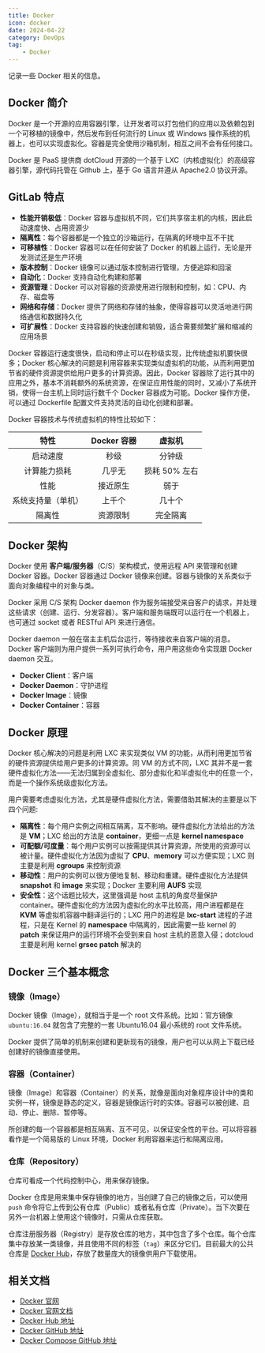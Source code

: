 ```yaml
---
title: Docker
icon: docker
date: 2024-04-22
category: DevOps
tag:
    - Docker
---
```


记录一些 Docker 相关的信息。

<!-- more -->

## Docker 简介

Docker 是一个开源的应用容器引擎，让开发者可以打包他们的应用以及依赖包到一个可移植的镜像中，然后发布到任何流行的 Linux 或 Windows 操作系统的机器上，也可以实现虚拟化。容器是完全使用沙箱机制，相互之间不会有任何接口。

Docker 是 PaaS 提供商 dotCloud 开源的一个基于 LXC（内核虚拟化）的高级容器引擎，源代码托管在 Github 上，基于 Go 语言并遵从 Apache2.0 协议开源。

## GitLab 特点

- **性能开销极低**：Docker 容器与虚拟机不同，它们共享宿主机的内核，因此启动速度快、占用资源少
- **隔离性**：每个容器都是一个独立的沙箱运行，在隔离的环境中互不干扰
- **可移植性**：Docker 容器可以在任何安装了 Docker 的机器上运行，无论是开发测试还是生产环境
- **版本控制**：Docker 镜像可以通过版本控制进行管理，方便追踪和回滚
- **自动化**：Docker 支持自动化构建和部署
- **资源管理**：Docker 可以对容器的资源使用进行限制和控制，如：CPU、内存、磁盘等
- **网络和存储**：Docker 提供了网络和存储的抽象，使得容器可以灵活地进行网络通信和数据持久化
- **可扩展性**：Docker 支持容器的快速创建和销毁，适合需要频繁扩展和缩减的应用场景

Docker 容器运行速度很快，启动和停止可以在秒级实现，比传统虚拟机要快很多；Docker 核心解决的问题是利用容器来实现类似虚拟机的功能，从而利用更加节省的硬件资源提供给用户更多的计算资源。因此，Docker 容器除了运行其中的应用之外，基本不消耗额外的系统资源，在保证应用性能的同时，又减小了系统开销，使得一台主机上同时运行数千个 Docker 容器成为可能。Docker 操作方便，可以通过 Dockerfile 配置文件支持灵活的自动化创建和部署。

Docker 容器技术与传统虚拟机的特性比较如下：

|  特性  |  Docker 容器  |  虚拟机  |
| :----: | :----: | :----: |
|  启动速度  |  秒级  |  分钟级  |
|  计算能力损耗  |  几乎无  |  损耗 50% 左右  |
|  性能  |  接近原生   |  弱于  |
|  系统支持量（单机）  |  上千个  |  几十个  |
|  隔离性  |  资源限制   |  完全隔离  |

## Docker 架构

Docker 使用 **客户端/服务器**（C/S）架构模式，使用远程 API 来管理和创建 Docker 容器。Docker 容器通过 Docker 镜像来创建。容器与镜像的关系类似于面向对象编程中的对象与类。

Docker 采用 C/S 架构 Docker daemon 作为服务端接受来自客户的请求，并处理这些请求（创建、运行、分发容器）。客户端和服务端既可以运行在一个机器上，也可通过 socket 或者 RESTful API 来进行通信。

Docker daemon 一般在宿主主机后台运行，等待接收来自客户端的消息。Docker 客户端则为用户提供一系列可执行命令，用户用这些命令实现跟 Docker daemon 交互。

- **Docker Client**：客户端
- **Docker Daemon**：守护进程
- **Docker Image**：镜像
- **Docker Container**：容器

## Docker 原理

Docker 核心解决的问题是利用 LXC 来实现类似 VM 的功能，从而利用更加节省的硬件资源提供给用户更多的计算资源。同 VM 的方式不同，LXC 其并不是一套硬件虚拟化方法——无法归属到全虚拟化、部分虚拟化和半虚拟化中的任意一个，而是一个操作系统级虚拟化方法。

用户需要考虑虚拟化方法，尤其是硬件虚拟化方法，需要借助其解决的主要是以下四个问题:

- **隔离性**：每个用户实例之间相互隔离，互不影响。硬件虚拟化方法给出的方法是 **VM**；LXC 给出的方法是 **container**，更细一点是 **kernel namespace**
- **可配额/可度量**：每个用户实例可以按需提供其计算资源，所使用的资源可以被计量。硬件虚拟化方法因为虚拟了 **CPU**、**memory** 可以方便实现；LXC 则主要是利用 **cgroups** 来控制资源
- **移动性**：用户的实例可以很方便地复制、移动和重建。硬件虚拟化方法提供 **snapshot** 和 **image** 来实现；Docker 主要利用 **AUFS** 实现
- **安全性**：这个话题比较大，这里强调是 host 主机的角度尽量保护 container。硬件虚拟化的方法因为虚拟化的水平比较高，用户进程都是在 **KVM** 等虚拟机容器中翻译运行的；LXC 用户的进程是 **lxc-start** 进程的子进程，只是在 Kernel 的 **namespace** 中隔离的，因此需要一些 kernel 的 **patch** 来保证用户的运行环境不会受到来自 host 主机的恶意入侵；dotcloud 主要是利用 kernel **grsec patch** 解决的

## Docker 三个基本概念

### 镜像（Image）

Docker 镜像（Image），就相当于是一个 root 文件系统。比如：官方镜像 `ubuntu:16.04` 就包含了完整的一套 Ubuntu16.04 最小系统的 root 文件系统。

Docker 提供了简单的机制来创建和更新现有的镜像，用户也可以从网上下载已经创建好的镜像直接使用。

### 容器（Container）

镜像（Image）和容器（Container）的关系，就像是面向对象程序设计中的类和实例一样，镜像是静态的定义，容器是镜像运行时的实体。容器可以被创建、启动、停止、删除、暂停等。

所创建的每一个容器都是相互隔离、互不可见，以保证安全性的平台。可以将容器看作是一个简易版的 Linux 环境，Docker 利用容器来运行和隔离应用。

### 仓库（Repository）

仓库可看成一个代码控制中心，用来保存镜像。

Docker 仓库是用来集中保存镜像的地方，当创建了自己的镜像之后，可以使用 `push` 命令将它上传到公有仓库（Public）或者私有仓库（Private）。当下次要在另外一台机器上使用这个镜像时，只需从仓库获取。

仓库注册服务器（Registry）是存放仓库的地方，其中包含了多个仓库。每个仓库集中存放某一类镜像，并且使用不同的标签（`tag`）来区分它们。目前最大的公共仓库是 [Docker Hub](https://hub.docker.com/)，存放了数量庞大的镜像供用户下载使用。

## 相关文档

- [Docker 官网](https://www.docker.com/)
- [Docker 官网文档](https://docs.docker.com/)
- [Docker Hub 地址](https://hub.docker.com/)
- [Docker GitHub 地址](https://github.com/docker/docs)
- [Docker Compose GitHub 地址](https://github.com/docker/compose)
